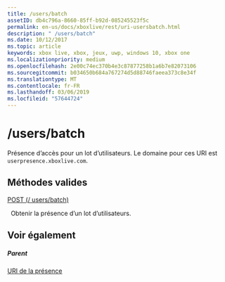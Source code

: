 ```yaml
---
title: /users/batch
assetID: db4c796a-8660-85ff-b92d-085245523f5c
permalink: en-us/docs/xboxlive/rest/uri-usersbatch.html
description: " /users/batch"
ms.date: 10/12/2017
ms.topic: article
keywords: xbox live, xbox, jeux, uwp, windows 10, xbox one
ms.localizationpriority: medium
ms.openlocfilehash: 2e00c74ec370b4e3c87877258b1a6b7e82073106
ms.sourcegitcommit: b034650b684a767274d5d88746faeea373c8e34f
ms.translationtype: MT
ms.contentlocale: fr-FR
ms.lasthandoff: 03/06/2019
ms.locfileid: "57644724"
---
```

# <a name="usersbatch"></a>/users/batch
Présence d’accès pour un lot d’utilisateurs. Le domaine pour ces URI est `userpresence.xboxlive.com`.
  
<a id="ID4EV"></a>

 
## <a name="valid-methods"></a>Méthodes valides

[POST (/ users/batch)](uri-usersbatchpost.md)

&nbsp;&nbsp;Obtenir la présence d’un lot d’utilisateurs.
 
<a id="ID4E6"></a>

 
## <a name="see-also"></a>Voir également
 
<a id="ID4EBB"></a>

 
##### <a name="parent"></a>Parent 

[URI de la présence](atoc-reference-presence.md)

   